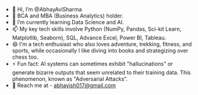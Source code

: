 - 👋 Hi, I’m @AbhayAviSharma
- 👀 BCA and MBA (Business Analytics) holder.
- 🌱 I’m currently learning Data Science and AI.
- 📫 My key tech skills involve Python (NumPy, Pandas, Sci-kit Learn, Matplotlib, Seaborn), SQL, Advance Excel, Power BI, Tableau.
- 😄 I'm a tech enthusiast who also loves adventure, trekking, fitness, and sports, while occasionally I like diving into books and strategizing over chess too.
- ⚡ Fun fact: AI systems can sometimes exhibit "hallucinations" or generate bizarre outputs that seem unrelated to their training data. This phenomenon, known as "Adversarial Attacks".
- 💞️ Reach me at - abhayish017@gmail.com

<!---
AbhayAviSharma/AbhayAviSharma is a ✨ special ✨ repository because its `README.md` (this file) appears on your GitHub profile.
You can click the Preview link to take a look at your changes.
--->
